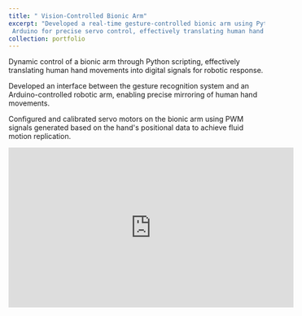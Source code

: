 ```yaml
---
title: " Vision-Controlled Bionic Arm"
excerpt: "Developed a real-time gesture-controlled bionic arm using Python and MediaPipe for hand gesture recognition and
 Arduino for precise servo control, effectively translating human hand movements into synchronized robotic responses.<br/><br/><img src='/images/Vision_Controller.gif'>"
collection: portfolio
---
```


Dynamic control of a bionic arm through Python scripting, effectively translating human hand movements into digital signals for robotic response.

Developed an interface between the gesture recognition system and an Arduino-controlled robotic arm, enabling precise mirroring of human hand movements.

Configured and calibrated servo motors on the bionic arm using PWM signals generated based on the hand's positional data to achieve fluid motion replication.




<iframe width="560" height="315" src="https://www.youtube.com/embed/a_JmUwisdN8" title="YouTube video player" frameborder="0" allow="accelerometer; autoplay; clipboard-write; encrypted-media; gyroscope; picture-in-picture; web-share" allowfullscreen></iframe>
